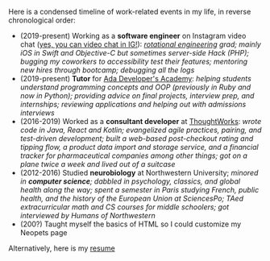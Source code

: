 Here is a condensed timeline of work-related events in my life, in reverse chronological order:

- (2019-present) Working as a **software engineer** on Instagram video chat ([yes, you can video chat in IG!](https://about.instagram.com/blog/announcements/introducing-instagram-video-chat-and-more)): *[rotational engineering](https://www.facebook.com/careers/life/facebooks-rotational-engineering-program) grad; mainly iOS in Swift and Objective-C but sometimes server-side Hack (PHP); bugging my coworkers to accessibility test their features; mentoring new hires through bootcamp; debugging all the logs*
- (2019-present) **Tutor** for [Ada Developer's Academy](https://adadevelopersacademy.org/): *helping students understand programming concepts and OOP (previously in Ruby and now in Python); providing advice on final projects, interview prep, and internships; reviewing applications and helping out with admissions interviews*
- (2016-2019) Worked as a **consultant developer** at [ThoughtWorks](https://www.thoughtworks.com/): *wrote code in Java, React and Kotlin; evangelized agile practices, pairing, and test-driven development; built a web-based post-checkout rating and tipping flow, a product data import and storage service, and a financial tracker for pharmaceutical companies among other things; got on a plane twice a week and lived out of a suitcase*
- (2012-2016) Studied **neurobiology** at Northwestern University; *minored in **computer science**; dabbled in psychology, classics, and global health along the way; spent a semester in Paris studying French, public health, and the history of the European Union at SciencesPo; TAed extracurricular math and CS courses for middle schoolers; got interviewed by Humans of Northwestern*
- (200?) Taught myself the basics of HTML so I could customize my Neopets page

Alternatively, here is my [resume](https://drive.google.com/uc?export=download&id=19Frq0wWEWCcta7Aky1XuFjNZnrgcTi4h)
